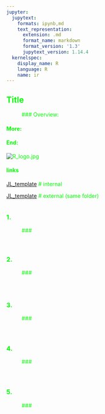 ```yaml
---
jupyter:
  jupytext:
    formats: ipynb,md
    text_representation:
      extension: .md
      format_name: markdown
      format_version: '1.3'
      jupytext_version: 1.14.4
  kernelspec:
    display_name: R
    language: R
    name: ir
---
```


<!-- #region -->
## <font color = lime> Title
    
<div style="margin-left:40px;">
### Overview:
</div> 
    
#### More:


    
#### End:
<!-- #endregion -->

![R_logo.jpg](attachment:d9e010fb-d526-4729-8b60-847c2a6d9709.jpg)
#### links
[JL_template](JL_template2.ipynb)     # internal
    
[JL_template](JL_template2.ipynb)  # external (same folder)


```R

```

### <font color = lime> 1.
    
<div style="margin-left:40px;">
### 
</div> 
    
#### 

```R

```

```R

```

<!-- #region -->
### <font color = lime> 
    
    
####
<!-- #endregion -->

### <font color = lime> 2.
    
<div style="margin-left:40px;">
### 
</div> 
    
####

```R

```

### <font color = lime>
    
####

```R

```

### <font color = lime> 3.
    
<div style="margin-left:40px;">
### 
</div> 
    
####


### <font color = lime> 
    
####

```R

```

```R

```

### <font color = lime> 4.
    
<div style="margin-left:40px;">
### 
</div> 
    
####


### <font color = lime> 
    
####

```R

```

```R

```

### <font color = lime> 5.
    
<div style="margin-left:40px;">
### 
</div> 
    
####


### <font color = lime>
    
####

```R

```

```R

```
